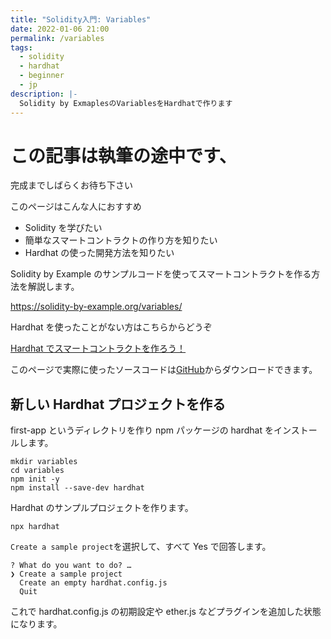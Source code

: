 ```yaml
---
title: "Solidity入門: Variables"
date: 2022-01-06 21:00
permalink: /variables
tags:
  - solidity
  - hardhat
  - beginner
  - jp
description: |-
  Solidity by ExmaplesのVariablesをHardhatで作ります
---
```


# この記事は執筆の途中です、

完成までしばらくお待ち下さい

このページはこんな人におすすめ

- Solidity を学びたい
- 簡単なスマートコントラクトの作り方を知りたい
- Hardhat の使った開発方法を知りたい

Solidity by Example のサンプルコードを使ってスマートコントラクトを作る方法を解説します。

https://solidity-by-example.org/variables/

Hardhat を使ったことがない方はこちらからどうぞ

[Hardhat でスマートコントラクトを作ろう！](/hardhat)

このページで実際に使ったソースコードは[GitHub](https://github.com/smacon-dev/solidity-example/tree/main/variables)からダウンロードできます。

## 新しい Hardhat プロジェクトを作る

first-app というディレクトリを作り
npm パッケージの hardhat をインストールします。

```
mkdir variables
cd variables
npm init -y
npm install --save-dev hardhat
```

Hardhat のサンプルプロジェクトを作ります。

```
npx hardhat
```

`Create a sample project`を選択して、すべて Yes で回答します。

```
? What do you want to do? …
❯ Create a sample project
  Create an empty hardhat.config.js
  Quit
```

これで hardhat.config.js の初期設定や ether.js などプラグインを追加した状態になります。

